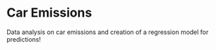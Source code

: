 # Car Emissions

Data analysis on car emissions and creation of a regression model for predictions!
